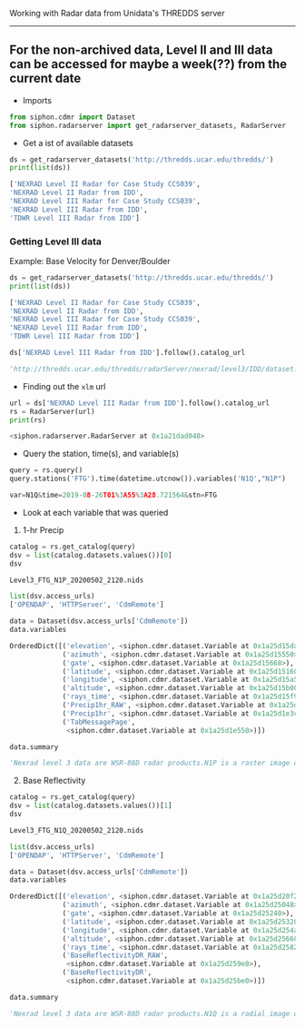 Working with Radar data from Unidata's THREDDS server

---

## For the non-archived data, Level II and III data can be accessed for maybe a week(??) from the current date

* Imports

```python
from siphon.cdmr import Dataset
from siphon.radarserver import get_radarserver_datasets, RadarServer
```

* Get a ist of available datasets 

```python
ds = get_radarserver_datasets('http://thredds.ucar.edu/thredds/')
print(list(ds))

['NEXRAD Level II Radar for Case Study CCS039', 
'NEXRAD Level II Radar from IDD', 
'NEXRAD Level III Radar for Case Study CCS039', 
'NEXRAD Level III Radar from IDD', 
'TDWR Level III Radar from IDD']
```



### Getting Level III data

Example: Base Velocity for Denver/Boulder

```python
ds = get_radarserver_datasets('http://thredds.ucar.edu/thredds/')
print(list(ds))

['NEXRAD Level II Radar for Case Study CCS039', 
'NEXRAD Level II Radar from IDD', 
'NEXRAD Level III Radar for Case Study CCS039', 
'NEXRAD Level III Radar from IDD', 
'TDWR Level III Radar from IDD']
```

```python
ds['NEXRAD Level III Radar from IDD'].follow().catalog_url

'http://thredds.ucar.edu/thredds/radarServer/nexrad/level3/IDD/dataset.xml'
```

* Finding out the ```xlm``` url
```python
url = ds['NEXRAD Level III Radar from IDD'].follow().catalog_url
rs = RadarServer(url)
print(rs)

<siphon.radarserver.RadarServer at 0x1a21dad048>
```

* Query the station, time(s), and variable(s)
```python
query = rs.query()
query.stations('FTG').time(datetime.utcnow()).variables('N1Q',"N1P")

var=N1Q&time=2019-08-26T01%3A55%3A28.721564&stn=FTG
```





* Look at each variable that was queried
1) 1-hr Precip
```python
catalog = rs.get_catalog(query)
dsv = list(catalog.datasets.values())[0]
dsv

Level3_FTG_N1P_20200502_2120.nids
```

```python
list(dsv.access_urls)
['OPENDAP', 'HTTPServer', 'CdmRemote']
```

```python
data = Dataset(dsv.access_urls['CdmRemote'])
data.variables

OrderedDict([('elevation', <siphon.cdmr.dataset.Variable at 0x1a25d15da0>),
             ('azimuth', <siphon.cdmr.dataset.Variable at 0x1a25d15550>),
             ('gate', <siphon.cdmr.dataset.Variable at 0x1a25d15668>),
             ('latitude', <siphon.cdmr.dataset.Variable at 0x1a25d15160>),
             ('longitude', <siphon.cdmr.dataset.Variable at 0x1a25d15a58>),
             ('altitude', <siphon.cdmr.dataset.Variable at 0x1a25d15b00>),
             ('rays_time', <siphon.cdmr.dataset.Variable at 0x1a25d15f98>),
             ('Precip1hr_RAW', <siphon.cdmr.dataset.Variable at 0x1a25d1e1d0>),
             ('Precip1hr', <siphon.cdmr.dataset.Variable at 0x1a25d1e3c8>),
             ('TabMessagePage',
              <siphon.cdmr.dataset.Variable at 0x1a25d1e550>)])
```

```python
data.summary

'Nexrad level 3 data are WSR-88D radar products.N1P is a raster image of 1 hour surface rainfall accumulation at range 124 nm'
```

2) Base Reflectivity
```python
catalog = rs.get_catalog(query)
dsv = list(catalog.datasets.values())[1]
dsv

Level3_FTG_N1Q_20200502_2120.nids
```

```python
list(dsv.access_urls)
['OPENDAP', 'HTTPServer', 'CdmRemote']
```

```python
data = Dataset(dsv.access_urls['CdmRemote'])
data.variables

OrderedDict([('elevation', <siphon.cdmr.dataset.Variable at 0x1a25d20f28>),
             ('azimuth', <siphon.cdmr.dataset.Variable at 0x1a25d25048>),
             ('gate', <siphon.cdmr.dataset.Variable at 0x1a25d25240>),
             ('latitude', <siphon.cdmr.dataset.Variable at 0x1a25d25320>),
             ('longitude', <siphon.cdmr.dataset.Variable at 0x1a25d254a8>),
             ('altitude', <siphon.cdmr.dataset.Variable at 0x1a25d25668>),
             ('rays_time', <siphon.cdmr.dataset.Variable at 0x1a25d25828>),
             ('BaseReflectivityDR_RAW',
              <siphon.cdmr.dataset.Variable at 0x1a25d259e8>),
             ('BaseReflectivityDR',
              <siphon.cdmr.dataset.Variable at 0x1a25d25be0>)])
```

```python
data.summary

'Nexrad level 3 data are WSR-88D radar products.N1Q is a radial image of base reflectivity field and its range 248 nm'
```




